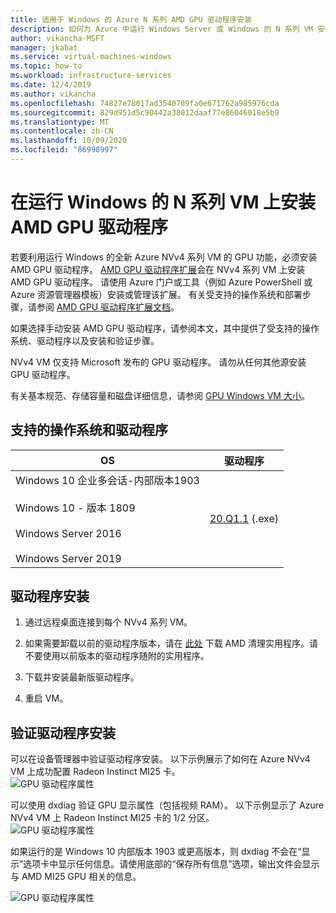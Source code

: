 ```yaml
---
title: 适用于 Windows 的 Azure N 系列 AMD GPU 驱动程序安装
description: 如何为 Azure 中运行 Windows Server 或 Windows 的 N 系列 VM 安装 AMD GPU 驱动程序
author: vikancha-MSFT
manager: jkabat
ms.service: virtual-machines-windows
ms.topic: how-to
ms.workload: infrastructure-services
ms.date: 12/4/2019
ms.author: vikancha
ms.openlocfilehash: 74827e78017ad3540709fa0e671762a985976cda
ms.sourcegitcommit: 829d951d5c90442a38012daaf77e86046018e5b9
ms.translationtype: MT
ms.contentlocale: zh-CN
ms.lasthandoff: 10/09/2020
ms.locfileid: "86998997"
---
```

# <a name="install-amd-gpu-drivers-on-n-series-vms-running-windows"></a>在运行 Windows 的 N 系列 VM 上安装 AMD GPU 驱动程序

若要利用运行 Windows 的全新 Azure NVv4 系列 VM 的 GPU 功能，必须安装 AMD GPU 驱动程序。 [AMD GPU 驱动程序扩展](../extensions/hpccompute-amd-gpu-windows.md)会在 NVv4 系列 VM 上安装 AMD GPU 驱动程序。 请使用 Azure 门户或工具（例如 Azure PowerShell 或 Azure 资源管理器模板）安装或管理该扩展。 有关受支持的操作系统和部署步骤，请参阅 [AMD GPU 驱动程序扩展文档](../extensions/hpccompute-amd-gpu-windows.md)。

如果选择手动安装 AMD GPU 驱动程序，请参阅本文，其中提供了受支持的操作系统、驱动程序以及安装和验证步骤。

NVv4 VM 仅支持 Microsoft 发布的 GPU 驱动程序。 请勿从任何其他源安装 GPU 驱动程序。

有关基本规范、存储容量和磁盘详细信息，请参阅 [GPU Windows VM 大小](../sizes-gpu.md?toc=/azure/virtual-machines/windows/toc.json)。



## <a name="supported-operating-systems-and-drivers"></a>支持的操作系统和驱动程序

| OS | 驱动程序 |
| -------- |------------- |
| Windows 10 企业多会话-内部版本1903 <br/><br/>Windows 10 - 版本 1809<br/><br/>Windows Server 2016<br/><br/>Windows Server 2019 | [20.Q1.1](https://download.microsoft.com/download/3/8/9/3893407b-e8aa-4079-8592-735d7dd1c19a/Radeon-Pro-Software-for-Enterprise-GA.exe) (.exe) |


## <a name="driver-installation"></a>驱动程序安装

1. 通过远程桌面连接到每个 NVv4 系列 VM。

2. 如果需要卸载以前的驱动程序版本，请在 [此处](https://download.microsoft.com/download/4/f/1/4f19b714-9304-410f-9c64-826404e07857/AMDCleanupUtilityni.exe) 下载 AMD 清理实用程序。请不要使用以前版本的驱动程序随附的实用程序。

3. 下载并安装最新版驱动程序。

4. 重启 VM。

## <a name="verify-driver-installation"></a>验证驱动程序安装

可以在设备管理器中验证驱动程序安装。 以下示例展示了如何在 Azure NVv4 VM 上成功配置 Radeon Instinct MI25 卡。
<br />
![GPU 驱动程序属性](./media/n-series-amd-driver-setup/device-manager.png)

可以使用 dxdiag 验证 GPU 显示属性（包括视频 RAM）。 以下示例显示了 Azure NVv4 VM 上 Radeon Instinct MI25 卡的 1/2 分区。
<br />
![GPU 驱动程序属性](./media/n-series-amd-driver-setup/dxdiag-output-new.png)

如果运行的是 Windows 10 内部版本 1903 或更高版本，则 dxdiag 不会在“显示”选项卡中显示任何信息。请使用底部的“保存所有信息”选项，输出文件会显示与 AMD MI25 GPU 相关的信息。

![GPU 驱动程序属性](./media/n-series-amd-driver-setup/dxdiag-details.png)
